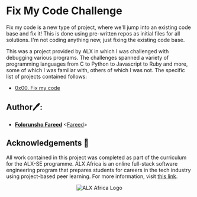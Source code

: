 # Fix My Code Challenge

Fix my code is a new type of project, where we'll jump into an existing code
base and fix it! This is done using pre-written repos as initial files for all
solutions. I'm not coding anything new, just fixing the existing code base.

This was a project provided by ALX in which I was challenged with debugging
various programs. The challenges spanned a variety of programming languages
from C to Python to Javascript to Ruby and more, some of which I was familiar
with, others of which I was not. The specific list of projects contained follows:

- [0x00. Fix my code](./0x00-challenge)

## Author🖊️:

- **[Folorunsho Fareed](https://twitter.com/fhareed_)** <[Fareed](https://github.com/fhareed1)>

## Acknowledgements :pray:

All work contained in this project was completed as part of the curriculum for the ALX-SE programme.
ALX Africa is an online full-stack software engineering program that prepares students for careers
in the tech industry using project-based peer learning. For more information, visit
[this link](https://www.alxafrica.com).

<p align="center">
  <img src="http://www.alxafrica.com/wp-content/uploads/2022/01/header-logo.png"
    alt="ALX Africa Logo"
  >
  </p>

